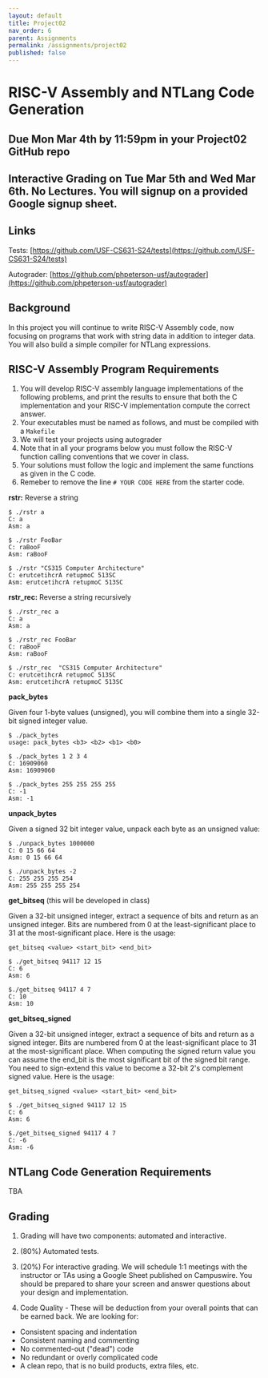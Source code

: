 ```yaml
---
layout: default
title: Project02
nav_order: 6
parent: Assignments
permalink: /assignments/project02
published: false
---
```


# RISC-V Assembly and NTLang Code Generation

## Due Mon Mar 4th by 11:59pm in your Project02 GitHub repo

## Interactive Grading on Tue Mar 5th and Wed Mar 6th. No Lectures. You will signup on a provided Google signup sheet.


## Links

Tests: [https://github.com/USF-CS631-S24/tests](https://github.com/USF-CS631-S24/tests)

Autograder: [https://github.com/phpeterson-usf/autograder](https://github.com/phpeterson-usf/autograder)

## Background

In this project you will continue to write RISC-V Assembly code, now focusing on programs that work with string data in addition to integer data. You will also build a simple compiler for NTLang expressions.


## RISC-V Assembly Program Requirements

1. You will develop RISC-V assembly language implementations of the following problems, and print the results to ensure that both the C implementation and your RISC-V implementation compute the correct answer.
1. Your executables must be named as follows, and must be compiled with a `Makefile`
1. We will test your projects using autograder
1. Note that in all your programs below you must follow the RISC-V function calling conventions that we cover in class.
1. Your solutions must follow the logic and implement the same functions as given in the C code.
1. Remeber to remove the line `# YOUR CODE HERE` from the starter code.

**rstr:** Reverse a string

    $ ./rstr a
    C: a
    Asm: a

    $ ./rstr FooBar
    C: raBooF
    Asm: raBooF

    $ ./rstr "CS315 Computer Architecture"
    C: erutcetihcrA retupmoC 513SC
    Asm: erutcetihcrA retupmoC 513SC

**rstr_rec:** Reverse a string recursively

    $ ./rstr_rec a
    C: a
    Asm: a

    $ ./rstr_rec FooBar
    C: raBooF
    Asm: raBooF

    $ ./rstr_rec  "CS315 Computer Architecture"
    C: erutcetihcrA retupmoC 513SC
    Asm: erutcetihcrA retupmoC 513SC

**pack_bytes**

Given four 1-byte values (unsigned), you will combine them into a single 32-bit signed integer value.

    $ ./pack_bytes
    usage: pack_bytes <b3> <b2> <b1> <b0>

    $ ./pack_bytes 1 2 3 4
    C: 16909060
    Asm: 16909060

    $ ./pack_bytes 255 255 255 255
    C: -1
    Asm: -1

**unpack_bytes**

Given a signed 32 bit integer value, unpack each byte as an unsigned value:

    $ ./unpack_bytes 1000000
    C: 0 15 66 64
    Asm: 0 15 66 64

    $ ./unpack_bytes -2
    C: 255 255 255 254
    Asm: 255 255 255 254

**get_bitseq** (this will be developed in class)

Given a 32-bit unsigned integer, extract a sequence of bits and return as an unsigned integer. Bits are numbered from 0
 at the least-significant place to 31 at the most-significant place. Here is the usage:

`get_bitseq <value> <start_bit> <end_bit>`

    $ ./get_bitseq 94117 12 15
    C: 6
    Asm: 6

    $./get_bitseq 94117 4 7
    C: 10
    Asm: 10

**get_bitseq_signed**

Given a 32-bit unsigned integer, extract a sequence of bits and return as a signed integer. Bits are numbered from 0 at
 the least-significant place to 31 at the most-significant place. When computing the signed return value you can assume
 the end_bit is the most significant bit of the signed bit range. You need to sign-extend this value to become a 32-bit
 2's complement signed value. Here is the usage:

`get_bitseq_signed <value> <start_bit> <end_bit>`

    $ ./get_bitseq_signed 94117 12 15
    C: 6
    Asm: 6

    $./get_bitseq_signed 94117 4 7
    C: -6
    Asm: -6

## NTLang Code Generation Requirements

TBA

## Grading

1. Grading will have two components: automated and interactive.

2. (80%) Automated tests.

3. (20%) For interactive grading. We will schedule 1:1 meetings with the instructor or TAs using a Google Sheet published on Campuswire. You should be prepared to share your screen and answer questions about your design and implementation.

4. Code Quality - These will be deduction from your overall points that can be earned back. We are looking for:
  - Consistent spacing and indentation
  - Consistent naming and commenting
  - No commented-out ("dead") code
  - No redundant or overly complicated code
  - A clean repo, that is no build products, extra files, etc.


